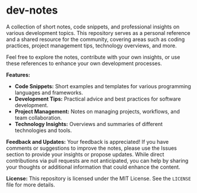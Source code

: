 # dev-notes
A collection of short notes, code snippets, and professional insights on various development topics. This repository serves as a personal reference and a shared resource for the community, covering areas such as coding practices, project management tips, technology overviews, and more.

Feel free to explore the notes, contribute with your own insights, or use these references to enhance your own development processes.

**Features:**
- **Code Snippets:** Short examples and templates for various programming languages and frameworks.
- **Development Tips:** Practical advice and best practices for software development.
- **Project Management:** Notes on managing projects, workflows, and team collaboration.
- **Technology Insights:** Overviews and summaries of different technologies and tools.

**Feedback and Updates:**
Your feedback is appreciated! If you have comments or suggestions to improve the notes, please use the Issues section to provide your insights or propose updates. While direct contributions via pull requests are not anticipated, you can help by sharing your thoughts or additional information that could enhance the content.

**License:**
This repository is licensed under the MIT License. See the `LICENSE` file for more details.
